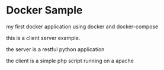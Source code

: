 # Docker Sample

my first docker application using docker and docker-compose

this is a client server example. 

the server is a restful python application

the client is a simple php script running on a apache